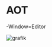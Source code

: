 # AOT

-Window=Editor

![grafik](https://user-images.githubusercontent.com/56229262/224196022-6f61c10d-fb55-450d-9894-dfc9d9aa5cdb.png)
